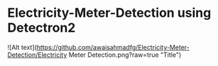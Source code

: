 # Electricity-Meter-Detection using Detectron2

![Alt text](https://github.com/awaisahmadfg/Electricity-Meter-Detection/Electricity Meter Detection.png?raw=true "Title")

